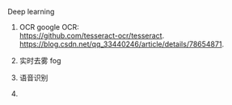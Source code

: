 Deep learning
1. OCR
google OCR:   
https://github.com/tesseract-ocr/tesseract.  
https://blog.csdn.net/qq_33440246/article/details/78654871.  

2. 实时去雾
  fog
3. 语音识别
4. 